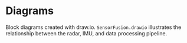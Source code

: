 # Diagrams

Block diagrams created with draw.io. `SensorFusion.drawio` illustrates the relationship between the radar, IMU, and data processing pipeline.
